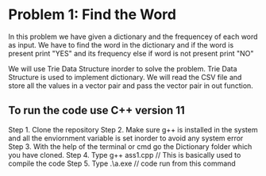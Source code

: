 # Problem 1: Find the Word

In this problem we have given a dictionary and the frequencey of each word as input. We have to find the word in the dictionary and if the word is present 
print "YES" and its frequency else if word is not present print "NO"

We will use Trie Data Structure inorder to solve the problem. Trie Data Structure is used to implement dictionary. 
We will read the CSV file and store all the values in a vector pair and pass the vector pair in out function.


## To run the code use C++ version 11

Step 1. Clone the repository 
Step 2. Make sure g++ is installed in the system and all the enviornment variable is set inorder to avoid any system error
Step 3. With the help of the terminal or cmd go the Dictionary folder which you have cloned.
Step 4. Type g++ ass1.cpp        // This is basically used to compile the code
Step 5. Type .\a.exe                // code run from this command
